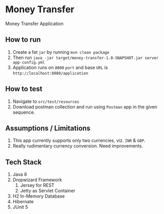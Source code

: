 
# Money Transfer
Money Transfer Application

## How to run
1. Create a fat `jar` by running `mvn clean package`
2. Then run `java -jar target/money-transfer-1.0-SNAPSHOT.jar server app-config.yml`
1. Application runs on `8080` `port` and base `URL` is `http://localhost:8080/application` 


## How to test
1. Navigate to `src/test/resources`
2. Download postman collection and run using `Postman` app in the given sequence.

## Assumptions / Limitations
1. This app currently supports only two currencies, viz. `INR` & `GBP`.
2. Really rudimentary currency conversion. Need improvements.

## Tech Stack
1. Java 8
1. Dropwizard Framework
    1. Jersey for REST
    2. Jetty as Servlet Container
1. H2 In-Memory Database    
1. Hibernate
1. JUnit 5

